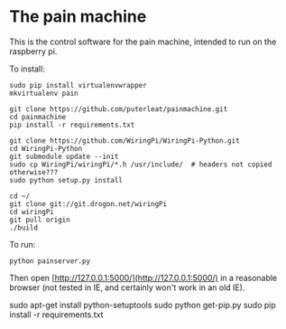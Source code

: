
# The pain machine


This is the control software for the pain machine, intended to run on the raspberry pi.



To install:

    sudo pip install virtualenvwrapper
    mkvirtualenv pain

    git clone https://github.com/puterleat/painmachine.git
    cd painmachine
    pip install -r requirements.txt

    git clone https://github.com/WiringPi/WiringPi-Python.git
    cd WiringPi-Python
    git submodule update --init
    sudo cp WiringPi/wiringPi/*.h /usr/include/  # headers not copied otherwise???
    sudo python setup.py install

    cd ~/
    git clone git://git.drogon.net/wiringPi
    cd wiringPi
    git pull origin
    ./build

To run:

    python painserver.py


Then open [http://127.0.0.1:5000/](http://127.0.0.1:5000/) in a reasonable browser (not tested in IE, and certainly won't work in an old IE).




sudo apt-get install python-setuptools
sudo python get-pip.py
sudo pip install -r requirements.txt
